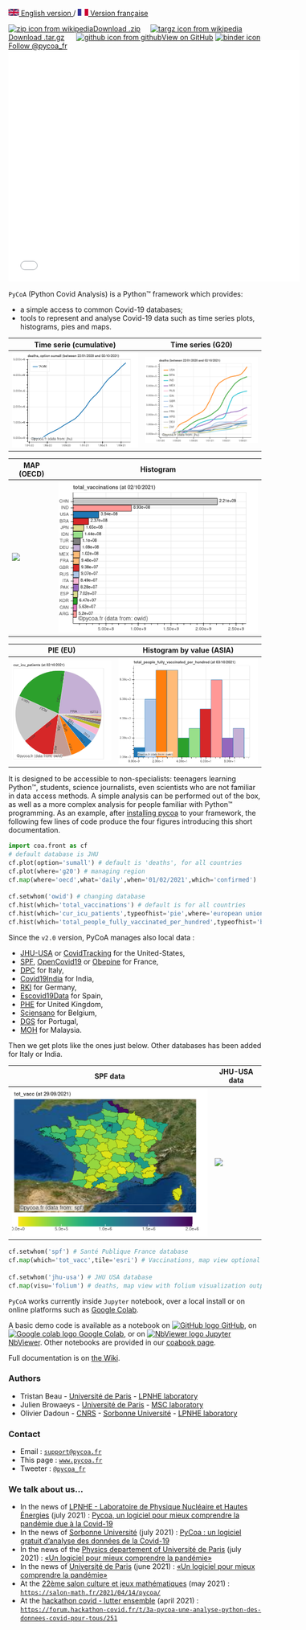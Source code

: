 [<img src="fig/UK.png" height="14px" alt="UK flag"> English  version ](http://pycoa.fr/index) / 
[ <img src="fig/FR.png" height="14px" alt="FR flag"> Version française ](http://pycoa.fr/index_FR) 

<section id="downloads" class="clearfix">
  <a href="https://github.com/coa-project/pycoa/archive/main.zip" id="download-zip" class="button" target=_blank><span><img src="https://upload.wikimedia.org/wikipedia/commons/9/9c/The_Unarchiver_zip.png" height="25px" align="bottom" alt="zip icon from wikipedia">Download .zip</span></a>&nbsp;&nbsp;&nbsp;&nbsp;
  <a href="https://github.com/coa-project/pycoa/archive/main.tar.gz" id="download-tar-gz" class="button" target=_blank><span>
    <img src="https://upload.wikimedia.org/wikipedia/commons/e/e4/Tar_gz_archive_icon.svg" height="25px" align="bottom" alt="targz icon from wikipedia">Download .tar.gz</span></a>
  &nbsp;&nbsp;&nbsp;&nbsp;
  <a href="https://github.com/coa-project/pycoa/tree/main" id="view-on-github" class="button" target=_blank><span><img src="https://github.githubassets.com/images/modules/logos_page/GitHub-Mark.png" height="25px" align="bottom" alt="github icon from github">View on GitHub</span></a>
  <a href="https://mybinder.org/v2/gh/coa-project/coadocker/HEAD" id="view-on-binder" class="button" target=_blank><span><img src="https://mybinder.org/badge_logo.svg" height="25px" align="bottom" alt="binder icon"></span></a>
<a href="https://twitter.com/pycoa_fr?ref_src=twsrc%5Etfw" class="twitter-follow-button" data-show-count="false">Follow @pycoa_fr</a><script async src="https://platform.twitter.com/widgets.js" charset="utf-8"></script>
</section>

<center>
<iframe id="mobilehide" height="460" width="580" src="fig/pycoa_v2.10_mapFranceVariant.html" frameborder="0"></iframe>
</center>

`PyCoA` (Python Covid Analysis) is a Python™ framework which provides:
- a simple access to common Covid-19 databases;
- tools to represent and analyse Covid-19 data such as time series plots, histograms, pies and maps.

|Time serie (cumulative) | Time series (G20) |
|------------|-------------|
|<a href="fig/pycoa_v2.10_plot_sumall.html" target="_blank"><img src="fig/pycoa_v2.10_plot_sumall.png"></a>|<a href="fig/pycoa_v2.10_plot_g20.html" target="_blank"><img src="fig/pycoa_v2.10_plot_g20.png"></a>|

|MAP (OECD) | Histogram | 
|------------|-------------|
|<a href="fig/pycoa_v2.10_map_oecd.html" target="_blank"><img src="fig/pycoa_v2.10_map_oecd.png"></a>|<a href="fig/pycoa_v2.10_hist_bycountry.html" target="_blank"><img src="fig/pycoa_v2.10_hist_bycountry.png"></a>|

|PIE (EU) | Histogram by value (ASIA) |
|------------|-------------|
|<a href="fig/pycoa_v2.10_pie.html" target="_blank"><img src="fig/pycoa_v2.10_pie.png"></a>|<a href="fig/pycoa_v2.10_histval.html" target="_blank"><img src="fig/pycoa_v2.10_histval.png"></a>|

It is designed to be accessible to non-specialists: teenagers learning Python™, students, science journalists, even scientists who are not familiar in data access methods. A simple analysis can be performed out of the box, as well as a more complex analysis for people familiar with Python™ programming. As an example, after <a href="https://github.com/coa-project/pycoa/wiki/Install" target=_blank>installing pycoa</a> to your framework, the following few lines of code produce the four figures introducing this short documentation.

```python
import coa.front as cf
# default database is JHU
cf.plot(option='sumall') # default is 'deaths', for all countries
cf.plot(where='g20') # managing region
cf.map(where='oecd',what='daily',when='01/02/2021',which='confirmed')

cf.setwhom('owid') # changing database
cf.hist(which='total_vaccinations') # default is for all countries
cf.hist(which='cur_icu_patients',typeofhist='pie',where='european union')
cf.hist(which='total_people_fully_vaccinated_per_hundred',typeofhist='byvalue',where='asia')
```

Since the `v2.0` version, PyCoA manages also local data :
- [JHU-USA](https://coronavirus.jhu.edu/) or [CovidTracking](https://covidtracking.com) for the United-States, 
- [SPF](https://www.santepubliquefrance.fr/dossiers/coronavirus-covid-19), [OpenCovid19](https://github.com/opencovid19-fr) or [Obepine](https://www.reseau-obepine.fr/donnees-ouvertes/) for France,
- [DPC](https://github.com/pcm-dpc/COVID-19) for Italy,
- [Covid19India](https://api.covid19india.org) for India,
- [RKI](https://github.com/jgehrcke/covid-19-germany-gae) for Germany,
- [Escovid19Data](https://github.com/montera34/escovid19data) for Spain,
- [PHE](https://api.coronavirus.data.gov.uk) for United Kingdom,
- [Sciensano](https://epistat.sciensano.be) for Belgium,
- [DGS](https://github.com/dssg-pt/covid19pt-data) for Portugal,
- [MOH](https://github.com/MoH-Malaysia) for Malaysia.

Then we get plots like the ones just below. Other databases has been added for Italy or India.

|SPF data | JHU-USA data |
|------------|-------------|
|<a href="fig/pycoa_v2.10_spf.html" target="_blank"><img src="fig/pycoa_v2.10_spf.png" width=504></a>|<a href="fig/pycoa_v2.10_jhu-usafolium.html" target="_blank"><img src="fig/pycoa_v2.10_jhu-usafolium.jpg" width=504></a>|

```python
cf.setwhom('spf') # Santé Publique France database
cf.map(which='tot_vacc',tile='esri') # Vaccinations, map view optional tile 

cf.setwhom('jhu-usa') # JHU USA database
cf.map(visu='folium') # deaths, map view with folium visualization output
```

`PyCoA` works currently inside `Jupyter` notebook, over a local install or on online platforms such as <a href="https://colab.research.google.com/" target=_blank>Google Colab</a>.

A basic demo code is available as a notebook on <a href="https://github.com/coa-project/coabook/blob/master/demo_pycoa.ipynb" target=_blank ><img src="https://github.githubassets.com/images/modules/logos_page/GitHub-Mark.png" height="20" alt="GitHub logo" /> GitHub</a>, on <a href="https://colab.research.google.com/github/coa-project/coabook/blob/master/demo_pycoa.ipynb" target=_blank ><img src="https://colab.research.google.com/img/colab_favicon_256px.png" height="20" alt="Google colab logo" /> Google Colab</a>, or on <a href="https://nbviewer.jupyter.org/github/coa-project/coabook/blob/master/demo_pycoa.ipynb" target=_blank ><img src="https://nbviewer.jupyter.org/static/img/nav_logo.svg" height="20" alt="NbViewer logo" /> Jupyter NbViewer</a>. Other notebooks are provided in our <a href="https://github.com/coa-project/coabook/blob/master/README.md" target=_blank >coabook page</a>.

Full documentation is on <a href="https://github.com/coa-project/pycoa/wiki/Home" target=_blank>the Wiki</a>.

### Authors

* Tristan Beau - [Université de Paris](http://u-paris.fr) - [LPNHE laboratory](http://lpnhe.in2p3.fr/)
* Julien Browaeys - [Université de Paris](http://u-paris.fr) - [MSC laboratory](http://www.msc.univ-paris-diderot.fr/)
* Olivier Dadoun - [CNRS](http://cnrs.fr) - [Sorbonne Université](https://www.sorbonne-universite.fr/) - [LPNHE laboratory](http://lpnhe.in2p3.fr/)

### Contact
* Email : [`support@pycoa.fr`](mailto:support@pycoa.fr)
* This page : [`www.pycoa.fr`](http://www.pycoa.fr)
* Tweeter : [`@pycoa_fr`](https://twitter.com/pycoa_fr)

### We talk about us…
* In the news of [LPNHE - Laboratoire de Physique Nucléaire et Hautes Énergies](https://lpnhe.in2p3.fr/) (july 2021) : [Pycoa, un logiciel pour mieux comprendre la pandémie due à la Covid-19 ](https://lpnhe.in2p3.fr/spip.php?article1596)
* In the news of [Sorbonne Université](https://www.sorbonne-universite.fr) (july 2021) : [PyCoa : un logiciel gratuit d’analyse des données de la Covid-19](https://www.sorbonne-universite.fr/actualites/pycoa-un-logiciel-gratuit-danalyse-des-donnees-de-la-covid-19)
* In the news of the [Physics departement of Université de Paris](https://physique.u-paris.fr) (july 2021) : [«Un logiciel pour mieux comprendre la pandémie»](https://physique.u-paris.fr/actualites/un-logiciel-pycoa-pour-mieux-comprendre-la-pandemie)
* In the news of [Université de Paris](http://u-paris.fr) (june 2021) : [«Un logiciel pour mieux comprendre la pandémie»](https://u-paris.fr/un-logiciel-pour-mieux-comprendre-la-pandemie/)
* At the [22ème salon culture et jeux mathématiques](https://salon-math.fr) (may 2021) : 
[`https://salon-math.fr/2021/04/14/pycoa/`](https://salon-math.fr/2021/04/14/pycoa/)
* At the [hackathon covid - lutter ensemble](https://hackathon-covid.fr) (april 2021) : [`https://forum.hackathon-covid.fr/t/3a-pycoa-une-analyse-python-des-donnees-covid-pour-tous/251`](https://forum.hackathon-covid.fr/t/3a-pycoa-une-analyse-python-des-donnees-covid-pour-tous/251)
